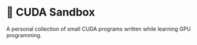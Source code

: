 # 🧩 CUDA Sandbox

A personal collection of small CUDA programs written while learning GPU programming.  


